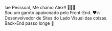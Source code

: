 Iae Pesssoal, Me chamo Alex!! 🧏🏿‍♂️ <br>
Sou um garoto apaixonado pelo Front-End. ❤️🔥<br>
Desenvolvedor de Sites do Lado Visual das coisas.<br>
Back-End passo longe 👀

